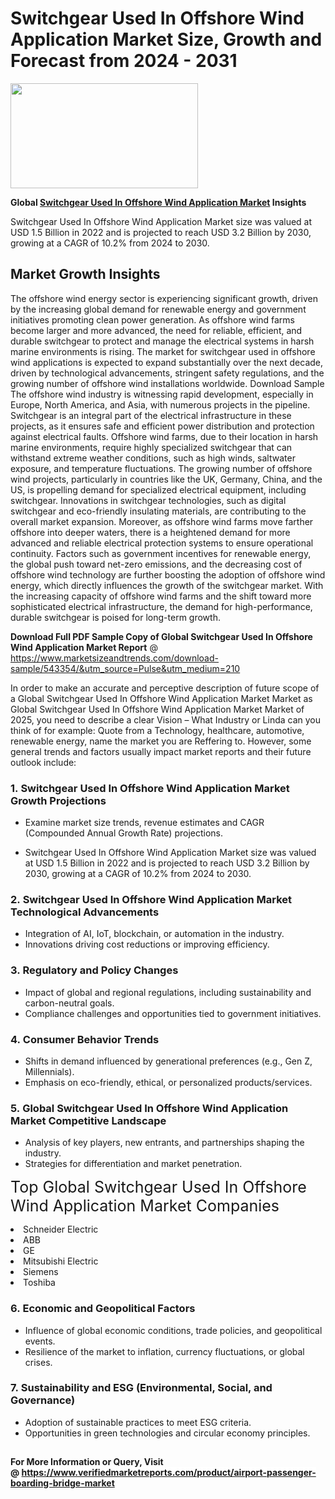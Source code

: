<H1>Switchgear Used In Offshore Wind Application Market Size, Growth and Forecast from 2024 - 2031</H1><img class="aligncenter size-medium wp-image-584254" src="https://thirdeyenews.in/wp-content/uploads/2024/09/Global-Market-Research-300x168.jpeg" alt="" width="300" height="168" /><p><strong>Global&nbsp;<a href="https://www.marketsizeandtrends.com/download-sample/543354/&amp;utm_source=Pulse&amp;utm_medium=210">Switchgear Used In Offshore Wind Application Market</a> Insights</strong></p><p>Switchgear Used In Offshore Wind Application Market size was valued at USD 1.5 Billion in 2022 and is projected to reach USD 3.2 Billion by 2030, growing at a CAGR of 10.2% from 2024 to 2030.</p><p><h2>Market Growth Insights</h2> The offshore wind energy sector is experiencing significant growth, driven by the increasing global demand for renewable energy and government initiatives promoting clean power generation. As offshore wind farms become larger and more advanced, the need for reliable, efficient, and durable switchgear to protect and manage the electrical systems in harsh marine environments is rising. The market for switchgear used in offshore wind applications is expected to expand substantially over the next decade, driven by technological advancements, stringent safety regulations, and the growing number of offshore wind installations worldwide. Download Sample The offshore wind industry is witnessing rapid development, especially in Europe, North America, and Asia, with numerous projects in the pipeline. Switchgear is an integral part of the electrical infrastructure in these projects, as it ensures safe and efficient power distribution and protection against electrical faults. Offshore wind farms, due to their location in harsh marine environments, require highly specialized switchgear that can withstand extreme weather conditions, such as high winds, saltwater exposure, and temperature fluctuations. The growing number of offshore wind projects, particularly in countries like the UK, Germany, China, and the US, is propelling demand for specialized electrical equipment, including switchgear. Innovations in switchgear technologies, such as digital switchgear and eco-friendly insulating materials, are contributing to the overall market expansion. Moreover, as offshore wind farms move farther offshore into deeper waters, there is a heightened demand for more advanced and reliable electrical protection systems to ensure operational continuity. Factors such as government incentives for renewable energy, the global push toward net-zero emissions, and the decreasing cost of offshore wind technology are further boosting the adoption of offshore wind energy, which directly influences the growth of the switchgear market. With the increasing capacity of offshore wind farms and the shift toward more sophisticated electrical infrastructure, the demand for high-performance, durable switchgear is poised for long-term growth. </p><p><span class=""><strong>Download Full PDF Sample Copy of Global Switchgear Used In Offshore Wind Application Market Report</strong> @ <a href="https://www.marketsizeandtrends.com/download-sample/543354/&amp;utm_source=Pulse&amp;utm_medium=210" target="_blank">https://www.marketsizeandtrends.com/download-sample/543354/&amp;utm_source=Pulse&amp;utm_medium=210</a></span></p><p>In order to make an accurate and perceptive description of future scope of a Global&nbsp;Switchgear Used In Offshore Wind Application Market Market as Global&nbsp;Switchgear Used In Offshore Wind Application Market Market of 2025, you need to describe a clear Vision &ndash; What Industry or Linda can you think of for example: Quote from a Technology, healthcare, automotive, renewable energy, name the market you are Reffering to. However, some general trends and factors usually impact market reports and their future outlook include:</p><h3>1.&nbsp;<strong>Switchgear Used In Offshore Wind Application Market Growth Projections</strong></h3><ul><li>Examine market size trends, revenue estimates and CAGR (Compounded Annual Growth Rate) projections.</li><li><p>Switchgear Used In Offshore Wind Application Market size was valued at USD 1.5 Billion in 2022 and is projected to reach USD 3.2 Billion by 2030, growing at a CAGR of 10.2% from 2024 to 2030.</p></li></ul><h3>2.&nbsp;<strong>Switchgear Used In Offshore Wind Application Market Technological Advancements</strong></h3><ul><li>Integration of AI, IoT, blockchain, or automation in the industry.</li><li>Innovations driving cost reductions or improving efficiency.</li></ul><h3>3.&nbsp;<strong>Regulatory and Policy Changes</strong></h3><ul><li>Impact of global and regional regulations, including sustainability and carbon-neutral goals.</li><li>Compliance challenges and opportunities tied to government initiatives.</li></ul><h3>4.&nbsp;<strong>Consumer Behavior Trends</strong></h3><ul><li>Shifts in demand influenced by generational preferences (e.g., Gen Z, Millennials).</li><li>Emphasis on eco-friendly, ethical, or personalized products/services.</li></ul><h3>5.&nbsp;<strong>Global Switchgear Used In Offshore Wind Application Market Competitive Landscape</strong></h3><ul><li>Analysis of key players, new entrants, and partnerships shaping the industry.</li><li>Strategies for differentiation and market penetration.</li></ul><p data-pm-slice="1 1 []"><span style="color: inherit; font-family: inherit; font-size: 25px;">Top Global Switchgear Used In Offshore Wind Application Market Companies</span></p><div class="" data-test-id=""><p><li>Schneider Electric</li><li> ABB</li><li> GE</li><li> Mitsubishi Electric</li><li> Siemens</li><li> Toshiba</li></p></div><h3>6.&nbsp;<strong>Economic and Geopolitical Factors</strong></h3><ul><li>Influence of global economic conditions, trade policies, and geopolitical events.</li><li>Resilience of the market to inflation, currency fluctuations, or global crises.</li></ul><h3>7.&nbsp;<strong>Sustainability and ESG (Environmental, Social, and Governance)</strong></h3><ul><li>Adoption of sustainable practices to meet ESG criteria.</li><li>Opportunities in green technologies and circular economy principles.</li></ul><h2><strong style="font-size: 14px;">For More Information or Query, Visit @&nbsp;</strong><a style="background-color: #ffffff; font-size: 14px;" href="https://www.marketsizeandtrends.com/report/switchgear-used-in-offshore-wind-application-market/" target="_blank">https://www.verifiedmarketreports.com/product/airport-passenger-boarding-bridge-market</a></h2>

